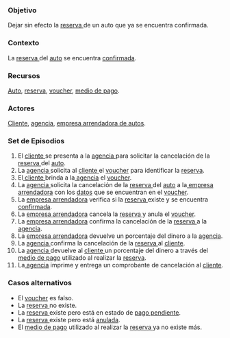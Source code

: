 ### Objetivo

Dejar sin efecto la [reserva ](https://app.nuclino.com/Curso-LEL/Agencia-de-Viajes/Objeto-Reserva-f6cb1208-721f-4cea-895b-40a0e9825210)de un auto que ya se encuentra confirmada.

### Contexto

La [reserva ](https://app.nuclino.com/Curso-LEL/Agencia-de-Viajes/Objeto-Reserva-f6cb1208-721f-4cea-895b-40a0e9825210)del [auto](https://app.nuclino.com/Curso-LEL/Agencia-de-Viajes/Objeto-Auto-bf39c08c-4d7e-4af8-a986-76e5fbd5390a) se encuentra [confirmada](https://app.nuclino.com/Curso-LEL/Agencia-de-Viajes/Estado-Confirmado-Activa-cd572c06-47c5-43ed-a8cd-b38e57117d1a).

### Recursos

[Auto](https://app.nuclino.com/Curso-LEL/Agencia-de-Viajes/Objeto-Auto-bf39c08c-4d7e-4af8-a986-76e5fbd5390a), [reserva](https://app.nuclino.com/Curso-LEL/Agencia-de-Viajes/Objeto-Reserva-f6cb1208-721f-4cea-895b-40a0e9825210), [voucher](https://app.nuclino.com/Curso-LEL/Agencia-de-Viajes/Objeto-Ticket-Electrnico-Voucher-445362ba-6ee6-4f3e-9cb3-57c4a54af64f), [medio de pago](https://app.nuclino.com/Curso-LEL/Agencia-de-Viajes/Objeto-Medio-de-Pago-b781b392-4758-4d41-9d47-404b303494c3).

### Actores

[Cliente](https://app.nuclino.com/Curso-LEL/Agencia-de-Viajes/Sujeto-Pasajero-Husped-Cliente-1aca8769-d624-47f7-9373-9682438afab4), [agencia](https://app.nuclino.com/Curso-LEL/Agencia-de-Viajes/Sujeto-Agencia-6adc03c5-323c-474f-8d0f-142686ff34ba), [empresa arrendadora de autos](https://app.nuclino.com/Curso-LEL/Agencia-de-Viajes/Sujeto-Empresa-arrendadora-de-autos-e0cac858-9bdf-4640-97fd-7dd92834c375).

### Set de Episodios

 1. El [cliente ](https://app.nuclino.com/Curso-LEL/Agencia-de-Viajes/Sujeto-Pasajero-Husped-Cliente-1aca8769-d624-47f7-9373-9682438afab4)se presenta a la [agencia ](https://app.nuclino.com/Curso-LEL/Agencia-de-Viajes/Sujeto-Agencia-6adc03c5-323c-474f-8d0f-142686ff34ba)para solicitar la cancelación de la [reserva ](https://app.nuclino.com/Curso-LEL/Agencia-de-Viajes/Objeto-Reserva-f6cb1208-721f-4cea-895b-40a0e9825210)del [auto](https://app.nuclino.com/Curso-LEL/Agencia-de-Viajes/Objeto-Auto-bf39c08c-4d7e-4af8-a986-76e5fbd5390a).
 2. La [agencia ](https://app.nuclino.com/Curso-LEL/Agencia-de-Viajes/Sujeto-Agencia-6adc03c5-323c-474f-8d0f-142686ff34ba)solicita al [cliente ](https://app.nuclino.com/Curso-LEL/Agencia-de-Viajes/Sujeto-Pasajero-Husped-Cliente-1aca8769-d624-47f7-9373-9682438afab4)el [voucher](https://app.nuclino.com/Curso-LEL/Agencia-de-Viajes/Objeto-Ticket-Electrnico-Voucher-445362ba-6ee6-4f3e-9cb3-57c4a54af64f) para identificar la [reserva](https://app.nuclino.com/Curso-LEL/Agencia-de-Viajes/Objeto-Reserva-f6cb1208-721f-4cea-895b-40a0e9825210).
 3. El[ ](https://app.nuclino.com/Curso-LEL/Agencia-de-Viajes/Sujeto-Pasajero-1aca8769-d624-47f7-9373-9682438afab4)[cliente ](https://app.nuclino.com/Curso-LEL/Agencia-de-Viajes/Sujeto-Pasajero-Husped-Cliente-1aca8769-d624-47f7-9373-9682438afab4)brinda a la[ agencia](https://app.nuclino.com/Curso-LEL/Agencia-de-Viajes/Sujeto-Agencia-6adc03c5-323c-474f-8d0f-142686ff34ba) el [voucher](https://app.nuclino.com/Curso-LEL/Agencia-de-Viajes/Objeto-Ticket-Electrnico-Voucher-445362ba-6ee6-4f3e-9cb3-57c4a54af64f).
 4. La [agencia ](https://app.nuclino.com/Curso-LEL/Agencia-de-Viajes/Sujeto-Agencia-6adc03c5-323c-474f-8d0f-142686ff34ba)solicita la cancelación de la [reserva ](https://app.nuclino.com/Curso-LEL/Agencia-de-Viajes/Objeto-Reserva-f6cb1208-721f-4cea-895b-40a0e9825210)del [auto](https://app.nuclino.com/Curso-LEL/Agencia-de-Viajes/Objeto-Auto-bf39c08c-4d7e-4af8-a986-76e5fbd5390a) a la[ empresa arrendadora](https://app.nuclino.com/Curso-LEL/Agencia-de-Viajes/Sujeto-Empresa-arrendadora-de-autos-e0cac858-9bdf-4640-97fd-7dd92834c375) con los [datos](https://app.nuclino.com/Curso-LEL/Agencia-de-Viajes/Objeto-Datos-personales-c520636c-ba8b-41f1-b95e-7dd599681bbe) que se encuentran en el [voucher](https://app.nuclino.com/Curso-LEL/Agencia-de-Viajes/Objeto-Ticket-Electrnico-Voucher-445362ba-6ee6-4f3e-9cb3-57c4a54af64f).
 5. La [empresa arrendadora](https://app.nuclino.com/Curso-LEL/Agencia-de-Viajes/Sujeto-Empresa-arrendadora-de-autos-e0cac858-9bdf-4640-97fd-7dd92834c375) verifica si la [reserva ](https://app.nuclino.com/Curso-LEL/Agencia-de-Viajes/Objeto-Reserva-f6cb1208-721f-4cea-895b-40a0e9825210)existe y se encuentra [confirmada](https://app.nuclino.com/Curso-LEL/Agencia-de-Viajes/Estado-Confirmado-Activa-cd572c06-47c5-43ed-a8cd-b38e57117d1a).
 6. La [empresa arrendadora](https://app.nuclino.com/Curso-LEL/Agencia-de-Viajes/Sujeto-Empresa-arrendadora-de-autos-e0cac858-9bdf-4640-97fd-7dd92834c375) cancela la [reserva ](https://app.nuclino.com/Curso-LEL/Agencia-de-Viajes/Objeto-Reserva-f6cb1208-721f-4cea-895b-40a0e9825210)y anula el [voucher](https://app.nuclino.com/Curso-LEL/Agencia-de-Viajes/Objeto-Ticket-Electrnico-Voucher-445362ba-6ee6-4f3e-9cb3-57c4a54af64f).
 7. La [empresa arrendadora](https://app.nuclino.com/Curso-LEL/Agencia-de-Viajes/Sujeto-Empresa-arrendadora-de-autos-e0cac858-9bdf-4640-97fd-7dd92834c375) confirma la cancelación de la [reserva ](https://app.nuclino.com/Curso-LEL/Agencia-de-Viajes/Objeto-Reserva-f6cb1208-721f-4cea-895b-40a0e9825210)a la [agencia](https://app.nuclino.com/Curso-LEL/Agencia-de-Viajes/Sujeto-Agencia-6adc03c5-323c-474f-8d0f-142686ff34ba).
 8. La [empresa arrendadora](https://app.nuclino.com/Curso-LEL/Agencia-de-Viajes/Sujeto-Empresa-arrendadora-de-autos-e0cac858-9bdf-4640-97fd-7dd92834c375) devuelve un porcentaje del dinero a la [agencia](https://app.nuclino.com/Curso-LEL/Agencia-de-Viajes/Sujeto-Agencia-6adc03c5-323c-474f-8d0f-142686ff34ba).
 9. La [agencia ](https://app.nuclino.com/Curso-LEL/Agencia-de-Viajes/Sujeto-Agencia-6adc03c5-323c-474f-8d0f-142686ff34ba)confirma la cancelación de la [reserva ](https://app.nuclino.com/Curso-LEL/Agencia-de-Viajes/Objeto-Reserva-f6cb1208-721f-4cea-895b-40a0e9825210)al [cliente](https://app.nuclino.com/Curso-LEL/Agencia-de-Viajes/Sujeto-Pasajero-Husped-Cliente-1aca8769-d624-47f7-9373-9682438afab4).
10. La [agencia ](https://app.nuclino.com/Curso-LEL/Agencia-de-Viajes/Sujeto-Agencia-6adc03c5-323c-474f-8d0f-142686ff34ba)devuelve al [cliente ](https://app.nuclino.com/Curso-LEL/Agencia-de-Viajes/Sujeto-Pasajero-Husped-Cliente-1aca8769-d624-47f7-9373-9682438afab4)un porcentaje del dinero a través del [medio de pago](https://app.nuclino.com/Curso-LEL/Agencia-de-Viajes/Objeto-Medio-de-Pago-b781b392-4758-4d41-9d47-404b303494c3) utilizado al realizar la [reserva](https://app.nuclino.com/Curso-LEL/Agencia-de-Viajes/Objeto-Reserva-f6cb1208-721f-4cea-895b-40a0e9825210).
11. La[ agencia](https://app.nuclino.com/Curso-LEL/Agencia-de-Viajes/Sujeto-Agencia-6adc03c5-323c-474f-8d0f-142686ff34ba) imprime y entrega un comprobante de cancelación al [cliente](https://app.nuclino.com/Curso-LEL/Agencia-de-Viajes/Sujeto-Pasajero-Husped-Cliente-1aca8769-d624-47f7-9373-9682438afab4).

### Casos alternativos

* El [voucher](https://app.nuclino.com/Curso-LEL/Agencia-de-Viajes/Objeto-Ticket-Electrnico-Voucher-445362ba-6ee6-4f3e-9cb3-57c4a54af64f) es falso.
* La [reserva ](https://app.nuclino.com/Curso-LEL/Agencia-de-Viajes/Objeto-Reserva-f6cb1208-721f-4cea-895b-40a0e9825210)no existe.
* La [reserva ](https://app.nuclino.com/Curso-LEL/Agencia-de-Viajes/Objeto-Reserva-f6cb1208-721f-4cea-895b-40a0e9825210)existe pero está en estado de [pago pendiente](https://app.nuclino.com/Curso-LEL/Agencia-de-Viajes/Estado-Pago-pendiente-Habilitado-86f6936d-1e38-4bb7-8e69-632ef85c1d08).
* La [reserva ](https://app.nuclino.com/Curso-LEL/Agencia-de-Viajes/Objeto-Reserva-f6cb1208-721f-4cea-895b-40a0e9825210)existe pero está [anulada](https://app.nuclino.com/Curso-LEL/Agencia-de-Viajes/Estado-Anulado-c564625f-c6ea-4cb6-b010-bd50b36096fb).
* El [medio de pago](https://app.nuclino.com/Curso-LEL/Agencia-de-Viajes/Objeto-Medio-de-Pago-b781b392-4758-4d41-9d47-404b303494c3) utilizado al realizar la [reserva ](https://app.nuclino.com/Curso-LEL/Agencia-de-Viajes/Objeto-Reserva-f6cb1208-721f-4cea-895b-40a0e9825210)ya no existe más.
